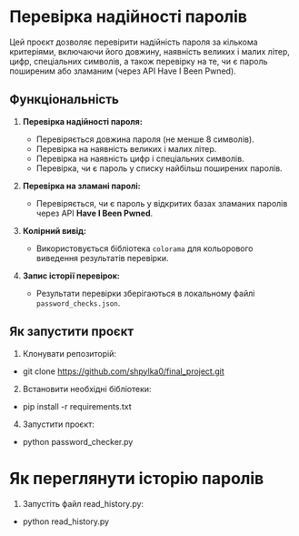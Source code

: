# Перевірка надійності паролів

Цей проєкт дозволяє перевірити надійність пароля за кількома критеріями, включаючи його довжину, наявність великих і малих літер, цифр, спеціальних символів, а також перевірку на те, чи є пароль поширеним або зламаним (через API Have I Been Pwned).

## Функціональність

1. **Перевірка надійності пароля:**
   - Перевіряється довжина пароля (не менше 8 символів).
   - Перевірка на наявність великих і малих літер.
   - Перевірка на наявність цифр і спеціальних символів.
   - Перевірка, чи є пароль у списку найбільш поширених паролів.

2. **Перевірка на зламані паролі:**
   - Перевіряється, чи є пароль у відкритих базах зламаних паролів через API **Have I Been Pwned**.

3. **Колірний вивід:**
   - Використовується бібліотека `colorama` для кольорового виведення результатів перевірки.

4. **Запис історії перевірок:**
   - Результати перевірки зберігаються в локальному файлі `password_checks.json`.
   
## Як запустити проєкт


1. Клонувати репозиторій:
 - git clone https://github.com/shpylka0/final_project.git
2. Встановити необхідні бібліотеки:
 - pip install -r requirements.txt
4. Запустити проєкт:
 - python password_checker.py

# Як переглянути історію паролів


1. Запустіть файл read_history.py:
 - python read_history.py

